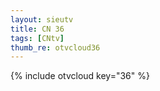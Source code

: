 ```yaml
--- 
layout: sieutv
title: CN 36
tags: [CNtv]
thumb_re: otvcloud36
---
```

{% include otvcloud key="36" %} 
